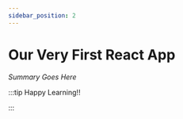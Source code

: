 ```yaml
---
sidebar_position: 2
---
```


# Our Very First React App

_Summary Goes Here_

:::tip Happy Learning!!

<QuestButton text="Go To Quest" link="https://app.stackup.dev/quest_page/our-very-first-react-app" />

:::
